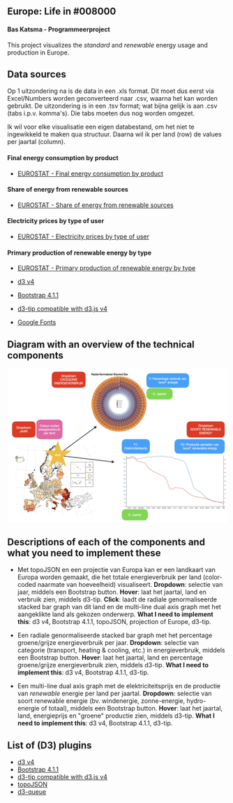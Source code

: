 ## Europe: Life in \#008000
#### Bas Katsma - Programmeerproject
This project visualizes the *standard* and *renewable* energy usage and production in Europe.

## Data sources

Op 1 uitzondering na is de data in een .xls format. Dit moet dus eerst via Excel/Numbers worden geconverteerd naar .csv, waarna het kan worden gebruikt.
De uitzondering is in een .tsv format; wat bijna gelijk is aan .csv (tabs i.p.v. komma's). Die tabs moeten dus nog worden omgezet.

Ik wil voor elke visualisatie een eigen databestand, om het niet te ingewikkeld te maken qua structuur. Daarna wil ik per land (row) de values per jaartal (column).

#### Final energy consumption by product
- [EUROSTAT - Final energy consumption by product](http://ec.europa.eu/eurostat/tgm/refreshTableAction.do?tab=table&plugin=1&pcode=ten00095&language=en)

#### Share of energy from renewable sources
- [EUROSTAT - Share of energy from renewable sources](http://appsso.eurostat.ec.europa.eu/nui/submitViewTableAction.do)

#### Electricity prices by type of user
- [EUROSTAT - Electricity prices by type of user](http://ec.europa.eu/eurostat/tgm/refreshTableAction.do?tab=table&plugin=1&pcode=ten00117&language=en)

#### Primary production of renewable energy by type
- [EUROSTAT - Primary production of renewable energy by type](http://ec.europa.eu/eurostat/tgm/refreshTableAction.do?tab=table&plugin=1&pcode=ten00081&language=en)

- [d3 v4](https://d3js.org)
- [Bootstrap 4.1.1](http://getbootstrap.com)
- [d3-tip compatible with d3.js v4](https://github.com/VACLab/d3-tip)
- [Google Fonts](https://fonts.google.com)

## Diagram with an overview of the technical components
![Diagram](https://github.com/baskatsma/Programmeerproject/blob/master/doc/diagram_v1.png)

## Descriptions of each of the components and what you need to implement these
- Met topoJSON en een projectie van Europa kan er een landkaart van Europa worden gemaakt, die het totale energieverbruik per land (color-coded naarmate van hoeveelheid) visualiseert.
**Dropdown**: selectie van jaar, middels een Bootstrap button.
**Hover**: laat het jaartal, land en verbruik zien, middels d3-tip.
**Click**: laadt de radiale genormaliseerde stacked bar graph van dit land en de multi-line dual axis graph met het aangeklikte land als gekozen onderwerp.
**What I need to implement this**: d3 v4, Bootstrap 4.1.1, topoJSON, projection of Europe, d3-tip.

- Een radiale genormaliseerde stacked bar graph met het percentage groene/grijze energieverbruik per jaar.
**Dropdown**: selectie van categorie (transport, heating & cooling, etc.) in energieverbruik, middels een Bootstrap button.
**Hover**: laat het jaartal, land en percentage groene/grijze energieverbruik zien, middels d3-tip.
**What I need to implement this**: d3 v4, Bootstrap 4.1.1, d3-tip.

- Een multi-line dual axis graph met de elektriciteitsprijs en de productie van *renewable* energie per land per jaartal.
**Dropdown**: selectie van soort renewable energie (bv. windenergie, zonne-energie, hydro-energie of totaal), middels een Bootstrap button.
**Hover**: laat het jaartal, land, energieprijs en "groene" productie zien, middels d3-tip.
**What I need to implement this**: d3 v4, Bootstrap 4.1.1, d3-tip.

## List of (D3) plugins
- [d3 v4](https://d3js.org)
- [Bootstrap 4.1.1](http://getbootstrap.com)
- [d3-tip compatible with d3.js v4](https://github.com/VACLab/d3-tip)
- [topoJSON](https://github.com/topojson/topojson)
- [d3-queue](https://github.com/d3/d3-queue)
